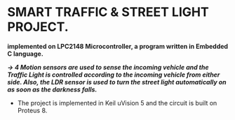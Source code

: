 # SMART TRAFFIC & STREET LIGHT PROJECT.

**implemented on LPC2148 Microcontroller, a program written in Embedded C language.**

***-> 4 Motion sensors are used to sense the incoming vehicle and the Traffic Light is controlled according to the incoming vehicle from either side.
    Also, the LDR sensor is used to turn the street light automatically on as soon as the darkness falls.***

* The project is implemented in Keil uVision 5 and the circuit is built on Proteus 8.
